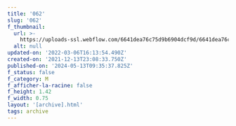 ```yaml
---
title: '062'
slug: '062'
f_thumbnail:
  url: >-
    https://uploads-ssl.webflow.com/6641dea76c75d9b6904dcf9d/6641dea76c75d9b6904dd20f_062.jpg
  alt: null
updated-on: '2022-03-06T16:13:54.490Z'
created-on: '2021-12-13T23:08:33.750Z'
published-on: '2024-05-13T09:35:37.825Z'
f_status: false
f_category: M
f_afficher-la-racine: false
f_height: 1.42
f_width: 0.75
layout: '[archive].html'
tags: archive
---
```



